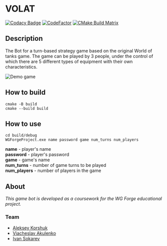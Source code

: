 # VOLAT

[![Codacy Badge](https://api.codacy.com/project/badge/Grade/8945fc2b3ef74c258ff0c55ca7dd9ee8?branch=main)](https://app.codacy.com/gh/AlekseyKorshuk/VOLAT?utm_source=github.com&utm_medium=referral&utm_content=AlekseyKorshuk/VOLAT&utm_campaign=Badge_Grade_Settings)
[![CodeFactor](https://www.codefactor.io/repository/github/alekseykorshuk/volat/badge/main)](https://www.codefactor.io/repository/github/alekseykorshuk/volat/overview/main)
[![CMake Build Matrix](https://github.com/AlekseyKorshuk/VOLAT/actions/workflows/c-cpp.yml/badge.svg?branch=main)](https://github.com/AlekseyKorshuk/VOLAT/actions/workflows/c-cpp.yml)

## Description
The Bot for a turn-based strategy game based on the original World of tanks game. The game can be played by 3 people, under the control of which there are 5 different types of equipment with their own characteristics.

![Demo game](https://i.postimg.cc/yN7ym6Db/test-VOLAT2.gif)

## How to build
```
cmake -B build
cmake --build build
```
## How to use
```
cd build/debug
WGForgeProject.exe name password game num_turns num_players
```
**name** - player's name\
**password**  - player's password\
**game** - game's name\
**num_turns** - number of game turns to be played\
**num_players** - number of players in the game


## About
_This game bot is developed as a coursework for the WG Forge educational project._

### Team
* [Aleksey Korshuk](https://github.com/AlekseyKorshuk)
* [Viacheslav Akulenko](https://github.com/Akelvud)
* [Ivan Sokarev](https://github.com/isokarau)